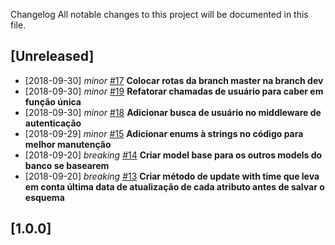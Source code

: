 Changelog
All notable changes to this project will be documented in this file.

## [Unreleased]
- [2018-09-30] *minor* [#17](https://gitlab.com/roo.novais/easy-invoice/issues/17)
  **Colocar rotas da branch master na branch dev**
- [2018-09-30] *minor* [#19](https://gitlab.com/roo.novais/easy-invoice/issues/19)
  **Refatorar chamadas de usuário para caber em função única**
- [2018-09-30] *minor* [#18](https://gitlab.com/roo.novais/easy-invoice/issues/18)
  **Adicionar busca de usuário no middleware de autenticação**
- [2018-09-29] *minor* [#15](https://gitlab.com/roo.novais/easy-invoice/issues/15)
  **Adicionar enums à strings no código para melhor manutenção**
- [2018-09-20] *breaking* [#14](https://gitlab.com/roo.novais/easy-invoice/issues/14)
  **Criar model base para os outros models do banco se basearem**
- [2018-09-20] *breaking* [#13](https://gitlab.com/roo.novais/easy-invoice/issues/13)
  **Criar método de update with time que leva em conta última data de atualização de cada atributo antes de salvar o esquema**

## [1.0.0]
